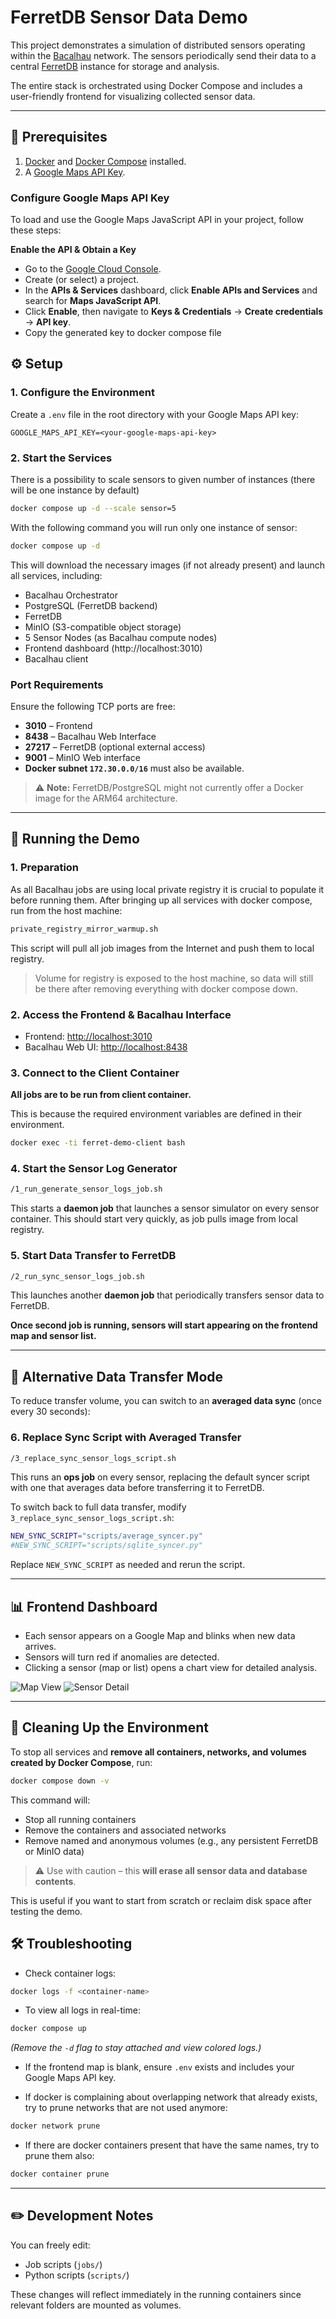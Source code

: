 # FerretDB Sensor Data Demo

This project demonstrates a simulation of distributed sensors operating within the [Bacalhau](https://github.com/bacalhau-project/bacalhau) network. The sensors periodically send their data to a central [FerretDB](https://github.com/FerretDB/FerretDB) instance for storage and analysis.

The entire stack is orchestrated using Docker Compose and includes a user-friendly frontend for visualizing collected sensor data.

---

## 🧰 Prerequisites

1. [Docker](https://docs.docker.com/get-docker/) and [Docker Compose](https://docs.docker.com/compose/install/) installed.
2. A [Google Maps API Key](https://developers.google.com/maps/documentation/embed/get-api-key?hl=en).

### Configure Google Maps API Key

To load and use the Google Maps JavaScript API in your project, follow these steps:

**Enable the API & Obtain a Key**
- Go to the [Google Cloud Console](https://console.cloud.google.com/).
- Create (or select) a project.
- In the **APIs & Services** dashboard, click **Enable APIs and Services** and search for **Maps JavaScript API**.
- Click **Enable**, then navigate to **Keys & Credentials** → **Create credentials** → **API key**.
- Copy the generated key to docker compose file

## ⚙️ Setup

### 1. Configure the Environment

Create a `.env` file in the root directory with your Google Maps API key:

```dotenv
GOOGLE_MAPS_API_KEY=<your-google-maps-api-key>
```

### 2. Start the Services

There is a possibility to scale sensors to given number of instances (there will be one instance by default)

```bash
docker compose up -d --scale sensor=5
```

With the following command you will run only one instance of sensor:

```bash
docker compose up -d
```

This will download the necessary images (if not already present) and launch all services, including:

- Bacalhau Orchestrator
- PostgreSQL (FerretDB backend)
- FerretDB
- MinIO (S3-compatible object storage)
- 5 Sensor Nodes (as Bacalhau compute nodes)
- Frontend dashboard (http://localhost:3010)
- Bacalhau client

### Port Requirements

Ensure the following TCP ports are free:

- **3010** – Frontend
- **8438** – Bacalhau Web Interface
- **27217** – FerretDB (optional external access)
- **9001** – MinIO Web interface
- **Docker subnet `172.30.0.0/16`** must also be available.

> ⚠️ **Note:** FerretDB/PostgreSQL might not currently offer a Docker image for the ARM64 architecture.

---

## 🚀 Running the Demo

### 1. Preparation

As all Bacalhau jobs are using local private registry it is crucial to populate it before running them.
After bringing up all services with docker compose, run from the host machine:
```bash
private_registry_mirror_warmup.sh
```
This script will pull all job images from the Internet and push them to local registry.
> Volume for registry is exposed to the host machine, so data will still be there after removing everything with docker compose down.

### 2. Access the Frontend & Bacalhau Interface

- Frontend: [http://localhost:3010](http://localhost:3010)
- Bacalhau Web UI: [http://localhost:8438](http://localhost:8438)

### 3. Connect to the Client Container
**All jobs are to be run from client container.**

This is because the required environment variables are defined in their environment.
```bash
docker exec -ti ferret-demo-client bash
```

### 4. Start the Sensor Log Generator

```bash
/1_run_generate_sensor_logs_job.sh
```

This starts a **daemon job** that launches a sensor simulator on every sensor container. 
This should start very quickly, as job pulls image from local registry.

### 5. Start Data Transfer to FerretDB

```bash
/2_run_sync_sensor_logs_job.sh
```

This launches another **daemon job** that periodically transfers sensor data to FerretDB.

**Once second job is running, sensors will start appearing on the frontend map and sensor list.**

---

## 🔄 Alternative Data Transfer Mode

To reduce transfer volume, you can switch to an **averaged data sync** (once every 30 seconds):

### 6. Replace Sync Script with Averaged Transfer

```bash
/3_replace_sync_sensor_logs_script.sh
```

This runs an **ops job** on every sensor, replacing the default syncer script with one that averages data before transferring it to FerretDB.

To switch back to full data transfer, modify `3_replace_sync_sensor_logs_script.sh`:

```bash
NEW_SYNC_SCRIPT="scripts/average_syncer.py"
#NEW_SYNC_SCRIPT="scripts/sqlite_syncer.py"
```

Replace `NEW_SYNC_SCRIPT` as needed and rerun the script.

---

## 📊 Frontend Dashboard

- Each sensor appears on a Google Map and blinks when new data arrives.
- Sensors will turn red if anomalies are detected.
- Clicking a sensor (map or list) opens a chart view for detailed analysis.

![Map View](docs/screen_map_list.png)
![Sensor Detail](docs/screen_sensor_chart.png)

---

## 🧹 Cleaning Up the Environment

To stop all services and **remove all containers, networks, and volumes created by Docker Compose**, run:

```bash
docker compose down -v
```

This command will:

- Stop all running containers
- Remove the containers and associated networks
- Remove named and anonymous volumes (e.g., any persistent FerretDB or MinIO data)

> ⚠️ Use with caution – this **will erase all sensor data and database contents**.

This is useful if you want to start from scratch or reclaim disk space after testing the demo.


## 🛠️ Troubleshooting

- Check container logs:

```bash
docker logs -f <container-name>
```

- To view all logs in real-time:

```bash
docker compose up
```

*(Remove the `-d` flag to stay attached and view colored logs.)*

- If the frontend map is blank, ensure `.env` exists and includes your Google Maps API key.


- If docker is complaining about overlapping network that already exists, try to prune networks that are not used anymore:
```bash
docker network prune
```

- If there are docker containers present that have the same names, try to prune them also:
```bash
docker container prune
```

---

## ✏️ Development Notes

You can freely edit:

- Job scripts (`jobs/`)
- Python scripts (`scripts/`)

These changes will reflect immediately in the running containers since relevant folders are mounted as volumes.
